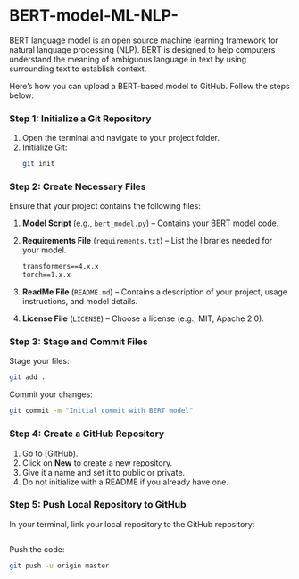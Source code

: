 # BERT-model-ML-NLP-
BERT language model is an open source machine learning framework for natural language processing (NLP). BERT is designed to help computers understand the meaning of ambiguous language in text by using surrounding text to establish context.



Here’s how you can upload a BERT-based model to GitHub. Follow the steps below:

### Step 1: Initialize a Git Repository

1. Open the terminal and navigate to your project folder.
2. Initialize Git:
   ```bash
   git init
   ```

### Step 2: Create Necessary Files

Ensure that your project contains the following files:

1. **Model Script** (e.g., `bert_model.py`) – Contains your BERT model code.
2. **Requirements File** (`requirements.txt`) – List the libraries needed for your model.
   ```txt
   transformers==4.x.x
   torch==1.x.x
   ```

3. **ReadMe File** (`README.md`) – Contains a description of your project, usage instructions, and model details.
4. **License File** (`LICENSE`) – Choose a license (e.g., MIT, Apache 2.0).

### Step 3: Stage and Commit Files

Stage your files:
```bash
git add .
```

Commit your changes:
```bash
git commit -m "Initial commit with BERT model"
```

### Step 4: Create a GitHub Repository

1. Go to [GitHub).
2. Click on **New** to create a new repository.
3. Give it a name and set it to public or private.
4. Do not initialize with a README if you already have one.

### Step 5: Push Local Repository to GitHub

In your terminal, link your local repository to the GitHub repository:
```bash

```

Push the code:
```bash
git push -u origin master
```

